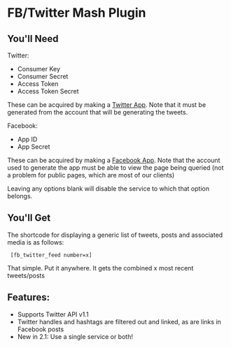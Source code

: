 FB/Twitter Mash Plugin
==================

You'll Need
------------------

Twitter:

- Consumer Key
- Consumer Secret
- Access Token
- Access Token Secret

These can be acquired by making a [Twitter App](http://developer.twitter.com). Note that it must be generated from the account that will be generating the tweets.

Facebook:

- App ID
- App Secret

These can be acquired by making a [Facebook App](http://developers.facebook.com). Note that the account used to generate the app must be able to view the page being queried (not a problem for public pages, which are most of our clients)

Leaving any options blank will disable the service to which that option belongs.

You'll Get
------------------

The shortcode for displaying a generic list of tweets, posts and associated media is as follows:

     [fb_twitter_feed number=x]

That simple. Put it anywhere. It gets the combined x most recent tweets/posts

Features:
------------------

- Supports Twitter API v1.1
- Twitter handles and hashtags are filtered out and linked, as are links in Facebook posts
- New in 2.1: Use a single service or both!
